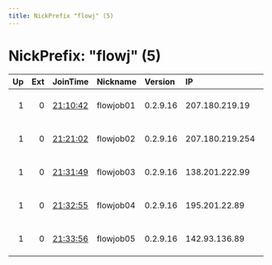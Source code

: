 ```yaml
---
title: NickPrefix "flowj" (5)
---
```


# NickPrefix: "flowj" (5)

|   Up |   Ext | JoinTime                                                                                            | Nickname   | Version   | IP              | AS                  | CC   |   ORp |   Dirp | OS    | Contact                      |   eFamMembers |
|-----:|------:|:----------------------------------------------------------------------------------------------------|:-----------|:----------|:----------------|:--------------------|:-----|------:|-------:|:------|:-----------------------------|--------------:|
|    1 |     0 | [21:10:42](https://metrics.torproject.org/rs.html#details/C811DDE7CC3C2413FC34026C751380DE7FF72975) | flowjob01  | 0.2.9.16  | 207.180.219.19  | Contabo GmbH        | de   |  9001 |   9030 | Linux | flowjob at protonmail dot ch |             1 |
|    1 |     0 | [21:21:02](https://metrics.torproject.org/rs.html#details/3B3431D4A7236A22D51084C4FB4B8EDC27AB9C21) | flowjob02  | 0.2.9.16  | 207.180.219.254 | Contabo GmbH        | de   |  9001 |   9030 | Linux | flowjob at protonmail dot ch |             1 |
|    1 |     0 | [21:31:49](https://metrics.torproject.org/rs.html#details/1091E64C4234953E19E805C3B55D784C54E6CD61) | flowjob03  | 0.2.9.16  | 138.201.222.99  | Hetzner Online GmbH | de   |  9001 |   9030 | Linux | flowjob at protonmail dot ch |             1 |
|    1 |     0 | [21:32:55](https://metrics.torproject.org/rs.html#details/35DC5458435AF46E6BE427012C844274B54C7BA3) | flowjob04  | 0.2.9.16  | 195.201.22.89   | Hetzner Online GmbH | de   |  9001 |   9030 | Linux | flowjob at protonmail dot ch |             1 |
|    1 |     0 | [21:33:56](https://metrics.torproject.org/rs.html#details/78CB6B74810E8F73D9AEE1B7E860904229369C73) | flowjob05  | 0.2.9.16  | 142.93.136.89   | DigitalOcean, LLC   | nl   |  9001 |   9030 | Linux | flowjob at protonmail dot ch |             1 |
